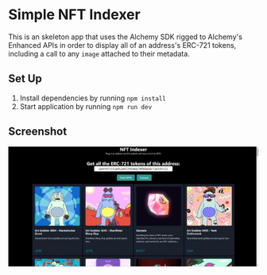 # Simple NFT Indexer

This is an skeleton app that uses the Alchemy SDK rigged to Alchemy's Enhanced APIs in order to display all of an address's ERC-721 tokens, including a call to any `image` attached to their metadata.

## Set Up

1. Install dependencies by running `npm install`
2. Start application by running `npm run dev`

## Screenshot

![Link to screenshot](https://raw.githubusercontent.com/maayyaannkk/nft-indexer/main/indexer-shot.jpg)
